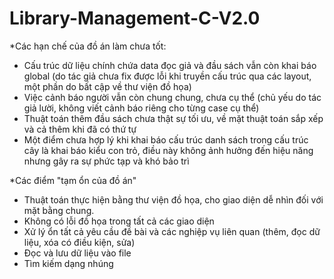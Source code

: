 ﻿# Library-Management-C-V2.0
*Các hạn chế của đồ án làm chưa tốt:
- Cấu trúc dữ liệu chính chứa data đọc giả và đầu sách vẫn còn khai báo global (do tác giả chưa fix được lỗi khi truyền cấu trúc qua các layout, một phần do bất cập về thư viện đồ họa)
- Việc cảnh báo người vẫn còn chung chung, chưa cụ thể (chủ yếu do tác giả lười, không viết cảnh báo riêng cho từng case cụ thể)
- Thuật toán thêm đầu sách chưa thật sự tối ưu, về mặt thuật toán sắp xếp và cả thêm khi đã có thứ tự
- Một điểm chưa hợp lý khi khai báo cấu trúc danh sách trong cấu trúc cây là khai báo kiểu con trỏ, điều này không ảnh hưởng đến hiệu năng nhưng gây ra sự phức tạp và khó bảo trì

*Các điểm "tạm ổn của đồ án"
- Thuật toán thực hiện bằng thư viện đồ họa, cho giao diện dễ nhìn đối với mặt bằng chung.
- Không có lỗi đồ họa trong tất cả các giao diện
- Xử lý ổn tất cả yêu cầu đề bài và các nghiệp vụ liên quan (thêm, đọc dữ liệu, xóa có điều kiện, sửa)
- Đọc và lưu dữ liệu vào file
- Tìm kiếm dạng nhúng
